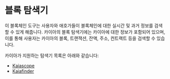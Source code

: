 # 블록 탐색기

이 블록체인 도구는 사용자와 애호가들이 블록체인에 대한 실시간 및 과거 정보를 검색할 수 있게 해줍니다. 카이아의 블록 탐색기에는 카이아에 대한 정보가 포함되어 있으며, 이를 통해 사용자는 카이아의 블록, 트랜잭션, 잔액, 주소, 컨트랙트 등을 검색할 수 있습니다.

카이아가 지원하는 탐색기 목록은 아래와 같습니다:

- [Kaiascope](https://klaytnscope.com/)
- [Kaiafinder](https://www.klaytnfinder.io/)
